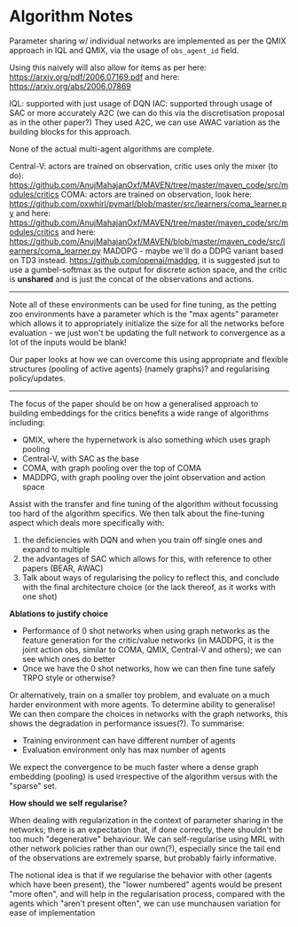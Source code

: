 Algorithm Notes
===============

Parameter sharing w/ individual networks are implemented as per the QMIX approach in IQL and QMIX, via the usage of `obs_agent_id` field.

Using this naively will also allow for items as per here: https://arxiv.org/pdf/2006.07169.pdf and here: https://arxiv.org/abs/2006.07869

IQL: supported with just usage of DQN 
IAC: supported through usage of SAC or more accurately A2C (we can do this via the discretisation proposal as in the other paper?) They used A2C, we can use AWAC variation as the building blocks for this approach.

None of the actual multi-agent algorithms are complete.

Central-V: actors are trained on observation, critic uses only the mixer (to do): https://github.com/AnujMahajanOxf/MAVEN/tree/master/maven_code/src/modules/critics
COMA: actors are trained on observation, look here: https://github.com/oxwhirl/pymarl/blob/master/src/learners/coma_learner.py and here: https://github.com/AnujMahajanOxf/MAVEN/tree/master/maven_code/src/modules/critics and here: https://github.com/AnujMahajanOxf/MAVEN/blob/master/maven_code/src/learners/coma_learner.py
MADDPG - maybe we'll do a DDPG variant based on TD3 instead. https://github.com/openai/maddpg, it is suggested jsut to use a gumbel-softmax as the output for discrete action space, and the critic is **unshared** and is just the concat of the observations and actions. 

---

Note all of these environments can be used for fine tuning, as the petting zoo environments have a parameter which is the "max agents" parameter which allows it to appropriately initialize the size for all the networks before evaluation - we just won't be updating the full network to convergence as a lot of the inputs would be blank! 

Our paper looks at how we can overcome this using appropriate and flexible structures (pooling of active agents) (namely graphs)? and regularising policy/updates. 

---

The focus of the paper should be on how a generalised approach to building embeddings for the critics benefits a wide range of algorithms including:

*  QMIX, where the hypernetwork is also something which uses graph pooling
*  Central-V, with SAC as the base
*  COMA, with graph pooling over the top of COMA
*  MADDPG, with graph pooling over the joint observation and action space

Assist with the transfer and fine tuning of the algorithm without focussing too hard of the algorithm specifics. We then talk about the fine-tuning aspect which deals more specifically with:

1.  the deficiencies with DQN and when you train off single ones and expand to multiple
2.  the advantages of SAC which allows for this, with reference to other papers (BEAR, AWAC)
3.  Talk about ways of regularising the policy to reflect this, and conclude with the final architecture choice (or the lack thereof, as it works with one shot)

**Ablations to justify choice**

-  Performance of 0 shot networks when using graph networks as the feature generation for the critic/value networks (in MADDPG, it is the joint action obs, similar to COMA, QMIX, Central-V and others); we can see which ones do better
-  Once we have the 0 shot networks, how we can then fine tune safely TRPO style or otherwise?

Or alternatively, train on a smaller toy problem, and evaluate on a much harder environment with more agents. To determine ability to generalise! We can then compare the choices in networks with the graph networks, this shows the degradation in performance issues(?). To summarise:
*  Training environment can have different number of agents
*  Evaluation environment only has max number of agents

We expect the convergence to be much faster where a dense graph embedding (pooling) is used irrespective of the algorithm versus with the "sparse" set. 

**How should we self regularise?**

When dealing with regularization in the context of parameter sharing in the networks; there is an expectation that, if done correctly, there shouldn't be too much "degenerative" behaviour. We can self-regularise using MRL with other network policies rather than our own(?), especially since the tail end of the observations are extremely sparse, but probably fairly informative. 

The notional idea is that if we regularise the behavior with other (agents which have been present), the "lower numbered" agents would be present "more often", and will help in the regularisation process, compared with the agents which "aren't present often", we can use munchausen variation for ease of implementation


